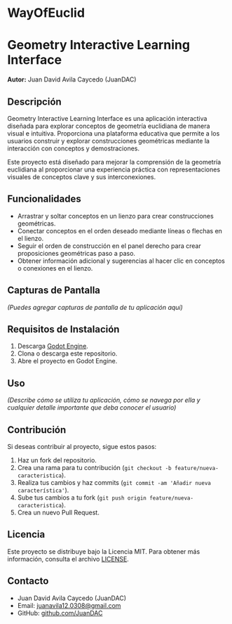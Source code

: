 # WayOfEuclid
# Geometry Interactive Learning Interface


**Autor:** Juan David Avila Caycedo (JuanDAC)

## Descripción

Geometry Interactive Learning Interface es una aplicación interactiva diseñada para explorar conceptos de geometría euclidiana de manera visual e intuitiva. Proporciona una plataforma educativa que permite a los usuarios construir y explorar construcciones geométricas mediante la interacción con conceptos y demostraciones.

Este proyecto está diseñado para mejorar la comprensión de la geometría euclidiana al proporcionar una experiencia práctica con representaciones visuales de conceptos clave y sus interconexiones.

## Funcionalidades

- Arrastrar y soltar conceptos en un lienzo para crear construcciones geométricas.
- Conectar conceptos en el orden deseado mediante líneas o flechas en el lienzo.
- Seguir el orden de construcción en el panel derecho para crear proposiciones geométricas paso a paso.
- Obtener información adicional y sugerencias al hacer clic en conceptos o conexiones en el lienzo.

## Capturas de Pantalla

_(Puedes agregar capturas de pantalla de tu aplicación aquí)_

## Requisitos de Instalación

1. Descarga [Godot Engine](https://godotengine.org/download).
2. Clona o descarga este repositorio.
3. Abre el proyecto en Godot Engine.

## Uso

_(Describe cómo se utiliza tu aplicación, cómo se navega por ella y cualquier detalle importante que deba conocer el usuario)_

## Contribución

Si deseas contribuir al proyecto, sigue estos pasos:

1. Haz un fork del repositorio.
2. Crea una rama para tu contribución (`git checkout -b feature/nueva-caracteristica`).
3. Realiza tus cambios y haz commits (`git commit -am 'Añadir nueva característica'`).
4. Sube tus cambios a tu fork (`git push origin feature/nueva-caracteristica`).
5. Crea un nuevo Pull Request.

## Licencia

Este proyecto se distribuye bajo la Licencia MIT. Para obtener más información, consulta el archivo [LICENSE](LICENSE).

## Contacto

- Juan David Avila Caycedo (JuanDAC)
- Email: juanavila12.0308@gmail.com
- GitHub: [github.com/JuanDAC](https://github.com/JuanDAC)
